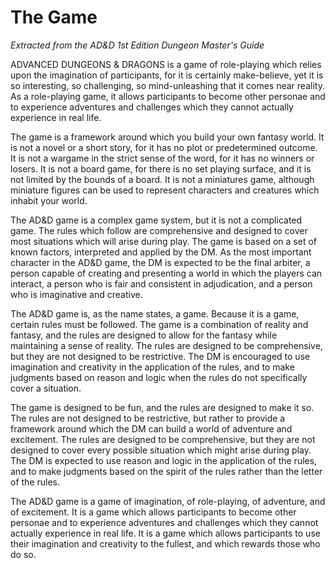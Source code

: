 # The Game

*Extracted from the AD&D 1st Edition Dungeon Master's Guide*

ADVANCED DUNGEONS & DRAGONS is a game of role-playing which relies upon the imagination of participants, for it is certainly make-believe, yet it is so interesting, so challenging, so mind-unleashing that it comes near reality. As a role-playing game, it allows participants to become other personae and to experience adventures and challenges which they cannot actually experience in real life.

The game is a framework around which you build your own fantasy world. It is not a novel or a short story, for it has no plot or predetermined outcome. It is not a wargame in the strict sense of the word, for it has no winners or losers. It is not a board game, for there is no set playing surface, and it is not limited by the bounds of a board. It is not a miniatures game, although miniature figures can be used to represent characters and creatures which inhabit your world.

The AD&D game is a complex game system, but it is not a complicated game. The rules which follow are comprehensive and designed to cover most situations which will arise during play. The game is based on a set of known factors, interpreted and applied by the DM. As the most important character in the AD&D game, the DM is expected to be the final arbiter, a person capable of creating and presenting a world in which the players can interact, a person who is fair and consistent in adjudication, and a person who is imaginative and creative.

The AD&D game is, as the name states, a game. Because it is a game, certain rules must be followed. The game is a combination of reality and fantasy, and the rules are designed to allow for the fantasy while maintaining a sense of reality. The rules are designed to be comprehensive, but they are not designed to be restrictive. The DM is encouraged to use imagination and creativity in the application of the rules, and to make judgments based on reason and logic when the rules do not specifically cover a situation.

The game is designed to be fun, and the rules are designed to make it so. The rules are not designed to be restrictive, but rather to provide a framework around which the DM can build a world of adventure and excitement. The rules are designed to be comprehensive, but they are not designed to cover every possible situation which might arise during play. The DM is expected to use reason and logic in the application of the rules, and to make judgments based on the spirit of the rules rather than the letter of the rules.

The AD&D game is a game of imagination, of role-playing, of adventure, and of excitement. It is a game which allows participants to become other personae and to experience adventures and challenges which they cannot actually experience in real life. It is a game which allows participants to use their imagination and creativity to the fullest, and which rewards those who do so.
